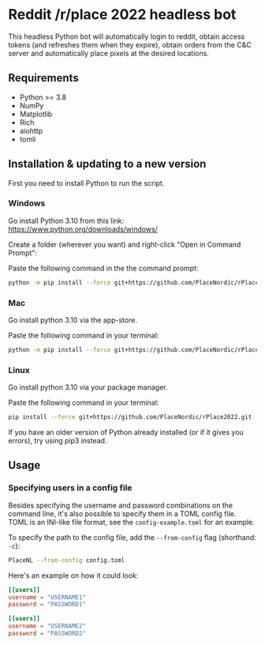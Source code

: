 # Reddit /r/place 2022 headless bot

This headless Python bot will automatically login to reddit, obtain access 
tokens (and refreshes them when they expire), obtain orders from the C&C server
and automatically place pixels at the desired locations.

## Requirements

- Python >= 3.8
- NumPy
- Matplotlib
- Rich
- aiohttp
- tomli

## Installation & updating to a new version

First you need to install Python to run the script.

### Windows

Go install Python 3.10 from this link: https://www.python.org/downloads/windows/

Create a folder (wherever you want) and right-click "Open in Command Prompt":

Paste the following command in the the command prompt:

```bash
python -m pip install --force git+https://github.com/PlaceNordic/rPlace2022.git
```

### Mac

Go install python 3.10 via the app-store.

Paste the following command in your terminal:

```bash
python -m pip install --force git+https://github.com/PlaceNordic/rPlace2022.git
```

### Linux

Go install python 3.10 via your package manager.

Paste the following command in your terminal:

```bash
pip install --force git+https://github.com/PlaceNordic/rPlace2022.git
```

If you have an older version of Python already installed (or if it gives you errors), try using pip3 instead.

## Usage

### Specifying users in a config file

Besides specifying the username and password combinations on the command line, it's also possible to specify them
in a TOML config file. TOML is an INI-like file format, see the `config-example.toml` for an example.

To specify the path to the config file, add the `--from-config` flag (shorthand: `-c`):

```bash
PlaceNL --from-config config.toml
```

Here's an example on how it could look:

```toml
[[users]]
username = "USERNAME1"
password = "PASSWORD1"

[[users]]
username = "USERNAME2"
password = "PASSWORD2"
```
